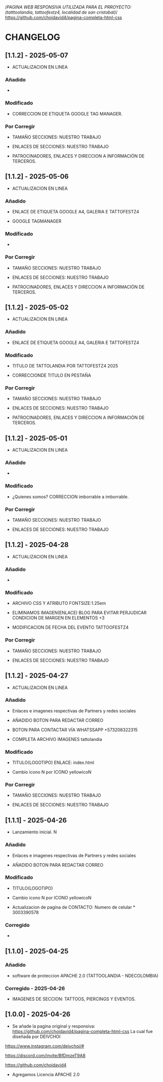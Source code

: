 /*PAGINA WEB RESPONSIVA UTILIZADA PARA EL PRROYECTO: (tatttoolandia, tattoofestz4, localidad de san cristobal)*/
 https://github.com/choidavid4/pagina-completa-html-css

 # CHANGELOG

## [1.1.2] - 2025-05-07

-   ACTUALIZACION EN LINEA

### Añadido

-   

### Modificado

-  CORRECCION DE ETIQUETA GOOGLE TAG MANAGER.

### Por Corregir 

-   TAMAÑO SECCIONES: NUESTRO TRABAJO

-   ENLACES DE SECCIONES: NUESTRO TRABAJO

-   PATROCINADORES, ENLACES Y DIRECCION A INFORMACIÓN DE TERCEROS.
 
## [1.1.2] - 2025-05-06

-   ACTUALIZACION EN LINEA

### Añadido

-   ENLACE DE ETIQUETA GOOGLE A4, GALERIA E TATTOFESTZ4

-   GOOGLE TAGMANAGER

### Modificado

-  

### Por Corregir 

-   TAMAÑO SECCIONES: NUESTRO TRABAJO

-   ENLACES DE SECCIONES: NUESTRO TRABAJO

-   PATROCINADORES, ENLACES Y DIRECCION A INFORMACIÓN DE TERCEROS.

## [1.1.2] - 2025-05-02

-   ACTUALIZACION EN LINEA

### Añadido

-   ENLACE DE ETIQUETA GOOGLE A4, GALERIA E TATTOFESTZ4

### Modificado

-   TITULO DE TATTOLANDIA POR TATTOFESTZ4 2025

-   CORRECCIONDE TITULO EN PESTAÑA


### Por Corregir 

-   TAMAÑO SECCIONES: NUESTRO TRABAJO

-   ENLACES DE SECCIONES: NUESTRO TRABAJO

-   PATROCINADORES, ENLACES Y DIRECCION A INFORMACIÓN DE TERCEROS.

 ## [1.1.2] - 2025-05-01

- ACTUALIZACION EN LINEA

### Añadido

- 

### Modificado

-   ¿Quienes somos? CORRECCION imborrable a imborrable.


### Por Corregir 

-   TAMAÑO SECCIONES: NUESTRO TRABAJO

-   ENLACES DE SECCIONES: NUESTRO TRABAJO

## [1.1.2] - 2025-04-28

- ACTUALIZACION EN LINEA

### Añadido

- 

### Modificado

-   ARCHIVO CSS Y ATRIBUTO FONTSIZE:1.25em

-   ELIMINAMOS IMAGEN(ENLACE) BLOG PARA EVITAR PERJUDICAR CONDICION DE MARGEN EN ELEMENTOS +3

-   MODIFICACION DE FECHA DEL EVENTO TATTOOFESTZ4


### Por Corregir 

-   TAMAÑO SECCIONES: NUESTRO TRABAJO

-   ENLACES DE SECCIONES: NUESTRO TRABAJO

 ## [1.1.2] - 2025-04-27

- ACTUALIZACION EN LINEA

### Añadido

-  Enlaces e imagenes respectivas de Partners y redes sociales

-   AÑADIDO BOTON PARA REDACTAR CORREO

-  BOTON PARA CONTACTAR VÍA WHATSSAPP +573208322315

-  COMPLETA ARCHIVO IMAGENES tattolandia


### Modificado

-   TITULO(LOGOTIPO) ENLACE: index.html

-   Cambio icono N por ICONO yellowicoN

### Por Corregir 

-   TAMAÑO SECCIONES: NUESTRO TRABAJO

-   ENLACES DE SECCIONES: NUESTRO TRABAJO

## [1.1.1] - 2025-04-26

-   Lanzamiento inicial. N

### Añadido

-  Enlaces e imagenes respectivas de Partners y redes sociales

-   AÑADIDO BOTON PARA REDACTAR CORREO

### Modificado

-   TITULO(LOGOTIPO)

-   Cambio icono N por ICONO yellowicoN

-   Actualizacion de pagina de CONTACTO:    Numero de celular * 3003390578

### Corregido

-   

## [1.1.0] - 2025-04-25

### Añadido

-   software de proteccion APACHE 2.0 (TATTOOLANDIA - NDECOLOMBIA)


### Corregido  -  2025-04-26

-   IMAGENES DE SECCION: TATTOOS, PIERCINGS Y EVENTOS.

## [1.0.0] - 2025-04-26

-   Se añade la pagina original y responsiva: https://github.com/choidavid4/pagina-completa-html-css
La cual fue diseñada por DEIVCHOI

https://www.instagram.com/deivchoi/#

https://discord.com/invite/BfDmzeT9A8

https://github.com/choidavid4


-   Agregamos Licencia APACHE 2.0


